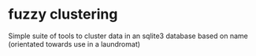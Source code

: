 # fuzzy clustering

Simple suite of tools to cluster data in an sqlite3 database based on name (orientated towards use in a laundromat)

